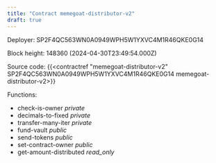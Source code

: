 ```yaml
---
title: "Contract memegoat-distributor-v2"
draft: true
---
```

Deployer: SP2F4QC563WN0A0949WPH5W1YXVC4M1R46QKE0G14


 



Block height: 148360 (2024-04-30T23:49:54.000Z)

Source code: {{<contractref "memegoat-distributor-v2" SP2F4QC563WN0A0949WPH5W1YXVC4M1R46QKE0G14 memegoat-distributor-v2>}}

Functions:

* check-is-owner _private_
* decimals-to-fixed _private_
* transfer-many-iter _private_
* fund-vault _public_
* send-tokens _public_
* set-contract-owner _public_
* get-amount-distributed _read_only_
